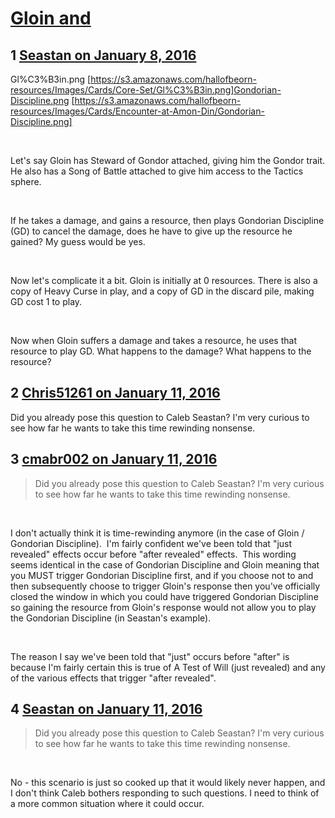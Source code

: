 # [Gloin and](https://community.fantasyflightgames.com/topic/198198-gloin-and/)

## 1 [Seastan on January 8, 2016](https://community.fantasyflightgames.com/topic/198198-gloin-and/?do=findComment&comment=1977720)

Gl%C3%B3in.png [https://s3.amazonaws.com/hallofbeorn-resources/Images/Cards/Core-Set/Gl%C3%B3in.png]Gondorian-Discipline.png [https://s3.amazonaws.com/hallofbeorn-resources/Images/Cards/Encounter-at-Amon-Din/Gondorian-Discipline.png]

 

Let's say Gloin has Steward of Gondor attached, giving him the Gondor trait. He also has a Song of Battle attached to give him access to the Tactics sphere.

 

If he takes a damage, and gains a resource, then plays Gondorian Discipline (GD) to cancel the damage, does he have to give up the resource he gained? My guess would be yes.

 

Now let's complicate it a bit. Gloin is initially at 0 resources. There is also a copy of Heavy Curse in play, and a copy of GD in the discard pile, making GD cost 1 to play.

 

Now when Gloin suffers a damage and takes a resource, he uses that resource to play GD. What happens to the damage? What happens to the resource?

## 2 [Chris51261 on January 11, 2016](https://community.fantasyflightgames.com/topic/198198-gloin-and/?do=findComment&comment=1983995)

Did you already pose this question to Caleb Seastan? I'm very curious to see how far he wants to take this time rewinding nonsense. 

## 3 [cmabr002 on January 11, 2016](https://community.fantasyflightgames.com/topic/198198-gloin-and/?do=findComment&comment=1984081)

> Did you already pose this question to Caleb Seastan? I'm very curious to see how far he wants to take this time rewinding nonsense. 

 

I don't actually think it is time-rewinding anymore (in the case of Gloin / Gondorian Discipline).  I'm fairly confident we've been told that "just revealed" effects occur before "after revealed" effects.  This wording seems identical in the case of Gondorian Discipline and Gloin meaning that you MUST trigger Gondorian Discipline first, and if you choose not to and then subsequently choose to trigger Gloin's response then you've officially closed the window in which you could have triggered Gondorian Discipline so gaining the resource from Gloin's response would not allow you to play the Gondorian Discipline (in Seastan's example).

 

The reason I say we've been told that "just" occurs before "after" is because I'm fairly certain this is true of A Test of Will (just revealed) and any of the various effects that trigger "after revealed".

## 4 [Seastan on January 11, 2016](https://community.fantasyflightgames.com/topic/198198-gloin-and/?do=findComment&comment=1984083)

> Did you already pose this question to Caleb Seastan? I'm very curious to see how far he wants to take this time rewinding nonsense. 

 

No - this scenario is just so cooked up that it would likely never happen, and I don't think Caleb bothers responding to such questions. I need to think of a more common situation where it could occur.

